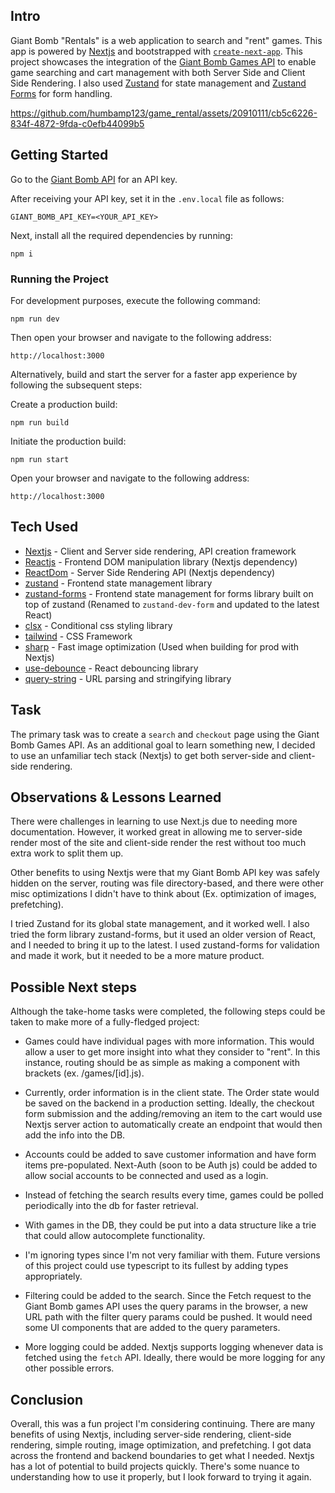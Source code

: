## Intro

Giant Bomb "Rentals" is a web application to search and "rent" games. This app is powered by [Nextjs](https://nextjs.org/) and bootstrapped with [`create-next-app`](https://github.com/vercel/next.js/tree/canary/packages/create-next-app). This project showcases the integration of the [Giant Bomb Games API](https://www.giantbomb.com/api/documentation/#toc-0-17) to enable game searching and cart management with both Server Side and Client Side Rendering. I also used [Zustand]((https://github.com/pmndrs/zustand)) for state management and [Zustand Forms](https://github.com/Conduct/zustand-forms) for form handling.

https://github.com/humbamp123/game_rental/assets/20910111/cb5c6226-834f-4872-9fda-c0efb44099b5

## Getting Started

Go to the [Giant Bomb API](https://www.giantbomb.com/api/) for an API key.


After receiving your API key, set it in the `.env.local` file as follows:

```
GIANT_BOMB_API_KEY=<YOUR_API_KEY>
```


Next, install all the required dependencies by running:

```
npm i
```

### Running the Project

For development purposes, execute the following command:

```
npm run dev
```

Then open your browser and navigate to the following address:

```
http://localhost:3000

```
Alternatively, build and start the server for a faster app experience by following the subsequent steps:

Create a production build:

```
npm run build
```

Initiate the production build:

```
npm run start
```

Open your browser and navigate to the following address:

```
http://localhost:3000
```

## Tech Used

- [Nextjs](https://nextjs.org/) - Client and Server side rendering, API creation framework
- [Reactjs](https://react.dev/) - Frontend DOM manipulation library (Nextjs dependency)
- [ReactDom](https://react.dev/reference/react-dom/server) - Server Side Rendering API (Nextjs dependency)
- [zustand](https://github.com/pmndrs/zustand) - Frontend state management library
- [zustand-forms](https://github.com/Conduct/zustand-forms) - Frontend state management for forms library built on top of zustand (Renamed to `zustand-dev-form` and updated to the latest React)
- [clsx](https://github.com/lukeed/clsx) - Conditional css styling library
- [tailwind](https://github.com/tailwindlabs/tailwindcss) - CSS Framework
- [sharp](https://github.com/lovell/sharp) - Fast image optimization (Used when building for prod with Nextjs)
- [use-debounce](https://github.com/xnimorz/use-debounce) - React debouncing library
- [query-string](https://github.com/sindresorhus/query-string) - URL parsing and stringifying library

## Task

The primary task was to create a `search` and `checkout` page using the Giant Bomb Games API. As an additional goal to learn something new, I decided to use an unfamiliar tech stack (Nextjs) to get both server-side and client-side rendering.

## Observations & Lessons Learned

There were challenges in learning to use Next.js due to needing more documentation. However, it worked great in allowing me to server-side render most of the site and client-side render the rest without too much extra work to split them up.

Other benefits to using Nextjs were that my Giant Bomb API key was safely hidden on the server, routing was file directory-based, and there were other misc optimizations I didn't have to think about (Ex. optimization of images, prefetching).

I tried Zustand for its global state management, and it worked well. I also tried the form library zustand-forms, but it used an older version of React, and I needed to bring it up to the latest. I used zustand-forms for validation and made it work, but it needed to be a more mature product.

## Possible Next steps

Although the take-home tasks were completed, the following steps could be taken to make more of a fully-fledged project:

- Games could have individual pages with more information. This would allow a user to get more insight into what they consider to "rent". In this instance, routing should be as simple as making a component with brackets (ex. /games/[id].js).

- Currently, order information is in the client state. The Order state would be saved on the backend in a production setting. Ideally, the checkout form submission and the adding/removing an item to the cart would use Nextjs server action to automatically create an endpoint that would then add the info into the DB.

- Accounts could be added to save customer information and have form items pre-populated. Next-Auth (soon to be Auth js) could be added to allow social accounts to be connected and used as a login.

- Instead of fetching the search results every time, games could be polled periodically into the db for faster retrieval.

- With games in the DB, they could be put into a data structure like a trie that could allow autocomplete functionality.

- I'm ignoring types since I'm not very familiar with them. Future versions of this project could use typescript to its fullest by adding types appropriately.

- Filtering could be added to the search. Since the Fetch request to the Giant Bomb games API uses the query params in the browser, a new URL path with the filter query params could be pushed. It would need some UI components that are added to the query parameters.

- More logging could be added. Nextjs supports logging whenever data is fetched using the `fetch` API. Ideally, there would be more logging for any other possible errors.

## Conclusion

Overall, this was a fun project I'm considering continuing. There are many benefits of using Nextjs, including server-side rendering, client-side rendering, simple routing, image optimization, and prefetching. I got data across the frontend and backend boundaries to get what I needed. Nextjs has a lot of potential to build projects quickly. There's some nuance to understanding how to use it properly, but I look forward to trying it again.
